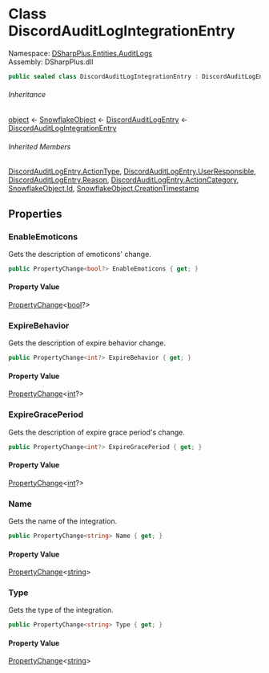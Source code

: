 # Class DiscordAuditLogIntegrationEntry

Namespace: [DSharpPlus.Entities.AuditLogs](DSharpPlus.Entities.AuditLogs.md)  
Assembly: DSharpPlus.dll

```csharp
public sealed class DiscordAuditLogIntegrationEntry : DiscordAuditLogEntry
```

###### Inheritance

[object](https://learn.microsoft.com/dotnet/api/system.object) ← 
[SnowflakeObject](DSharpPlus.Entities.SnowflakeObject.md) ← 
[DiscordAuditLogEntry](DSharpPlus.Entities.AuditLogs.DiscordAuditLogEntry.md) ← 
[DiscordAuditLogIntegrationEntry](DSharpPlus.Entities.AuditLogs.DiscordAuditLogIntegrationEntry.md)

###### Inherited Members

[DiscordAuditLogEntry.ActionType](DSharpPlus.Entities.AuditLogs.DiscordAuditLogEntry.md\#DSharpPlus\_Entities\_AuditLogs\_DiscordAuditLogEntry\_ActionType), 
[DiscordAuditLogEntry.UserResponsible](DSharpPlus.Entities.AuditLogs.DiscordAuditLogEntry.md\#DSharpPlus\_Entities\_AuditLogs\_DiscordAuditLogEntry\_UserResponsible), 
[DiscordAuditLogEntry.Reason](DSharpPlus.Entities.AuditLogs.DiscordAuditLogEntry.md\#DSharpPlus\_Entities\_AuditLogs\_DiscordAuditLogEntry\_Reason), 
[DiscordAuditLogEntry.ActionCategory](DSharpPlus.Entities.AuditLogs.DiscordAuditLogEntry.md\#DSharpPlus\_Entities\_AuditLogs\_DiscordAuditLogEntry\_ActionCategory), 
[SnowflakeObject.Id](DSharpPlus.Entities.SnowflakeObject.md\#DSharpPlus\_Entities\_SnowflakeObject\_Id), 
[SnowflakeObject.CreationTimestamp](DSharpPlus.Entities.SnowflakeObject.md\#DSharpPlus\_Entities\_SnowflakeObject\_CreationTimestamp)

## Properties

### <a id="DSharpPlus_Entities_AuditLogs_DiscordAuditLogIntegrationEntry_EnableEmoticons"></a>EnableEmoticons

Gets the description of emoticons' change.

```csharp
public PropertyChange<bool?> EnableEmoticons { get; }
```

#### Property Value

[PropertyChange](DSharpPlus.Entities.AuditLogs.PropertyChange\-1.md)<[bool](https://learn.microsoft.com/dotnet/api/system.boolean)?\>

### <a id="DSharpPlus_Entities_AuditLogs_DiscordAuditLogIntegrationEntry_ExpireBehavior"></a>ExpireBehavior

Gets the description of expire behavior change.

```csharp
public PropertyChange<int?> ExpireBehavior { get; }
```

#### Property Value

[PropertyChange](DSharpPlus.Entities.AuditLogs.PropertyChange\-1.md)<[int](https://learn.microsoft.com/dotnet/api/system.int32)?\>

### <a id="DSharpPlus_Entities_AuditLogs_DiscordAuditLogIntegrationEntry_ExpireGracePeriod"></a>ExpireGracePeriod

Gets the description of expire grace period's change.

```csharp
public PropertyChange<int?> ExpireGracePeriod { get; }
```

#### Property Value

[PropertyChange](DSharpPlus.Entities.AuditLogs.PropertyChange\-1.md)<[int](https://learn.microsoft.com/dotnet/api/system.int32)?\>

### <a id="DSharpPlus_Entities_AuditLogs_DiscordAuditLogIntegrationEntry_Name"></a>Name

Gets the name of the integration.

```csharp
public PropertyChange<string> Name { get; }
```

#### Property Value

[PropertyChange](DSharpPlus.Entities.AuditLogs.PropertyChange\-1.md)<[string](https://learn.microsoft.com/dotnet/api/system.string)\>

### <a id="DSharpPlus_Entities_AuditLogs_DiscordAuditLogIntegrationEntry_Type"></a>Type

Gets the type of the integration.

```csharp
public PropertyChange<string> Type { get; }
```

#### Property Value

[PropertyChange](DSharpPlus.Entities.AuditLogs.PropertyChange\-1.md)<[string](https://learn.microsoft.com/dotnet/api/system.string)\>

